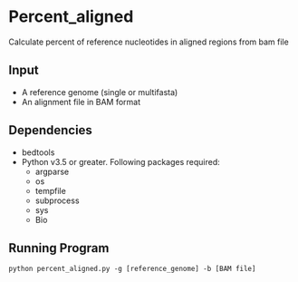 # Percent_aligned
Calculate percent of reference nucleotides in aligned regions from bam file

## Input
* A reference genome (single or multifasta)
* An alignment file in BAM format

## Dependencies
* bedtools
* Python v3.5 or greater. Following packages required:
  * argparse
  * os
  * tempfile
  * subprocess
  * sys
  * Bio
  
## Running Program
`python percent_aligned.py -g [reference_genome] -b [BAM file]`
